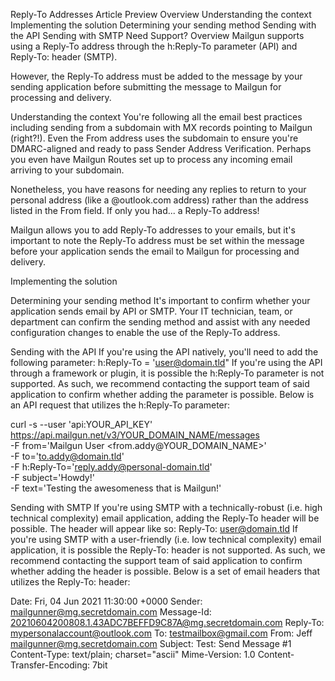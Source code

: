 Reply-To Addresses
Article Preview
Overview
Understanding the context
Implementing the solution
Determining your sending method
Sending with the API
Sending with SMTP
Need Support?
Overview
Mailgun supports using a Reply-To address through the h:Reply-To parameter (API) and Reply-To: header (SMTP).

However, the Reply-To address must be added to the message by your sending application before submitting the message to Mailgun for processing and delivery. 

 

Understanding the context
You're following all the email best practices including sending from a subdomain with MX records pointing to Mailgun (right?!).  Even the From address uses the subdomain to ensure you're DMARC-aligned and ready to pass Sender Address Verification.  Perhaps you even have Mailgun Routes set up to process any incoming email arriving to your subdomain.  

Nonetheless, you have reasons for needing any replies to return to your personal address (like a @outlook.com address) rather than the address listed in the From field.  If only you had... a Reply-To address! 

Mailgun allows you to add Reply-To addresses to your emails, but it's important to note the Reply-To address must be set within the message before your application sends the email to Mailgun for processing and delivery. 

 

Implementing the solution
 

Determining your sending method
It's important to confirm whether your application sends email by API or SMTP.  Your IT technician, team, or department can confirm the sending method and assist with any needed configuration changes to enable the use of the Reply-To address. 

 

Sending with the API
If you're using the API natively, you'll need to add the following parameter: 
h:Reply-To = 'user@domain.tld"
If you're using the API through a framework or plugin, it is possible the h:Reply-To parameter is not supported. As such, we recommend contacting the support team of said application to confirm whether adding the parameter is possible.
Below is an API request that utilizes the h:Reply-To parameter:

curl -s --user 'api:YOUR_API_KEY' \
    https://api.mailgun.net/v3/YOUR_DOMAIN_NAME/messages \
    -F from='Mailgun User <from.addy@YOUR_DOMAIN_NAME>' \
    -F to='to.addy@domain.tld' \
    -F h:Reply-To='reply.addy@personal-domain.tld' \
    -F subject='Howdy!' \
    -F text='Testing the awesomeness that is Mailgun!'
 

Sending with SMTP
If you're using SMTP with a technically-robust (i.e. high technical complexity) email application, adding the Reply-To header will be possible. The header will appear like so:
Reply-To: user@domain.tld
If you're using SMTP with a user-friendly (i.e. low technical complexity) email application, it is possible the Reply-To: header is not supported. As such, we recommend contacting the support team of said application to confirm whether adding the header is possible.
Below is a set of email headers that utilizes the Reply-To: header:

Date: Fri, 04 Jun 2021 11:30:00 +0000
Sender: mailgunner@mg.secretdomain.com
Message-Id: <20210604200808.1.43ADC7BEFFD9C87A@mg.secretdomain.com>
Reply-To: mypersonalaccount@outlook.com
To: testmailbox@gmail.com
From: Jeff <mailgunner@mg.secretdomain.com>
Subject: Test: Send Message #1
Content-Type: text/plain; charset="ascii"
Mime-Version: 1.0
Content-Transfer-Encoding: 7bit
